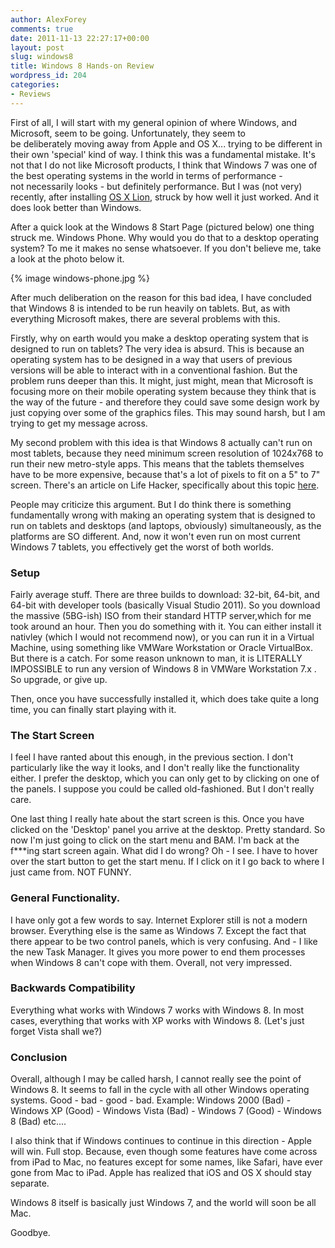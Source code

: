 ```yaml
---
author: AlexForey
comments: true
date: 2011-11-13 22:27:17+00:00
layout: post
slug: windows8
title: Windows 8 Hands-on Review
wordpress_id: 204
categories:
- Reviews
---
```


First of all, I will start with my general opinion of where Windows, and Microsoft, seem to be going. Unfortunately, they seem to be deliberately moving away from Apple and OS X... trying to be different in their own 'special' kind of way. I think this was a fundamental mistake. It's not that I do not like Microsoft products, I think that Windows 7 was one of the best operating systems in the world in terms of performance - not necessarily looks - but definitely performance. But I was (not very) recently, after installing [OS X Lion](http://filmandstuff.co.uk/33-lion), struck by how well it just worked. And it does look better than Windows.

After a quick look at the Windows 8 Start Page (pictured below) one thing struck me. Windows Phone. Why would you do that to a desktop operating system? To me it makes no sense whatsoever. If you don't believe me, take a look at the photo below it.

{% image windows-phone.jpg %}

After much deliberation on the reason for this bad idea, I have concluded that Windows 8 is intended to be run heavily on tablets. But, as with everything Microsoft makes, there are several problems with this.

Firstly, why on earth would you make a desktop operating system that is designed to run on tablets? The very idea is absurd. This is because an operating system has to be designed in a way that users of previous versions will be able to interact with in a conventional fashion. But the problem runs deeper than this. It might, just might, mean that Microsoft is focusing more on their mobile operating system because they think that is the way of the future - and therefore they could save some design work by just copying over some of the graphics files. This may sound harsh, but I am trying to get my message across.

My second problem with this idea is that Windows 8 actually can't run on most tablets, because they need minimum screen resolution of 1024x768 to run their new metro-style apps. This means that the tablets themselves have to be more expensive, because that's a lot of pixels to fit on a 5" to 7" screen. There's an article on Life Hacker, specifically about this topic [here](http://lifehacker.com/5841489/how-to-fix-windows-8-apps-not-launching).

People may criticize this argument. But I do think there is something fundamentally wrong with making an operating system that is designed to run on tablets and desktops (and laptops, obviously) simultaneously, as the platforms are SO different. And, now it won't even run on most current Windows 7 tablets, you effectively get the worst of both worlds.


### Setup


Fairly average stuff. There are three builds to download: 32-bit, 64-bit, and 64-bit with developer tools (basically Visual Studio 2011). So you download the massive (5BG-ish) ISO from their standard HTTP server,which for me took around an hour. Then you do something with it. You can either install it nativley (which I would not recommend now), or you can run it in a Virtual Machine, using something like VMWare Workstation or Oracle VirtualBox. But there is a catch. For some reason unknown to man, it is LITERALLY IMPOSSIBLE to run any version of Windows 8 in VMWare Workstation 7.x . So upgrade, or give up.

Then, once you have successfully installed it, which does take quite a long time, you can finally start playing with it.


### The Start Screen


I feel I have ranted about this enough, in the previous section. I don't particularly like the way it looks, and I don't really like the functionality either. I prefer the desktop, which you can only get to by clicking on one of the panels. I suppose you could be called old-fashioned. But I don't really care.

One last thing I really hate about the start screen is this. Once you have clicked on the 'Desktop' panel you arrive at the desktop. Pretty standard. So now I'm just going to click on the start menu and BAM. I'm back at the f***ing start screen again. What did I do wrong? Oh - I see. I have to hover over the start button to get the start menu. If I click on it I go back to where I just came from. NOT FUNNY.


### General Functionality.


I have only got a few words to say. Internet Explorer still is not a modern browser. Everything else is the same as Windows 7. Except the fact that there appear to be two control panels, which is very confusing. And - I like the new Task Manager. It gives you more power to end them processes when Windows 8 can't cope with them. Overall, not very impressed.


### Backwards Compatibility


Everything what works with Windows 7 works with Windows 8. In most cases, everything that works with XP works with Windows 8. (Let's just forget Vista shall we?)


### Conclusion


Overall, although I may be called harsh, I cannot really see the point of Windows 8. It seems to fall in the cycle with all other Windows operating systems. Good - bad - good - bad. Example: Windows 2000 (Bad) - Windows XP (Good) - Windows Vista (Bad) - Windows 7 (Good) - Windows 8 (Bad) etc....

I also think that if Windows continues to continue in this direction - Apple will win. Full stop. Because, even though some features have come across from iPad to Mac, no features except for some names, like Safari, have ever gone from Mac to iPad. Apple has realized that iOS and OS X should stay separate.

Windows 8 itself is basically just Windows 7, and the world will soon be all Mac.

Goodbye.
